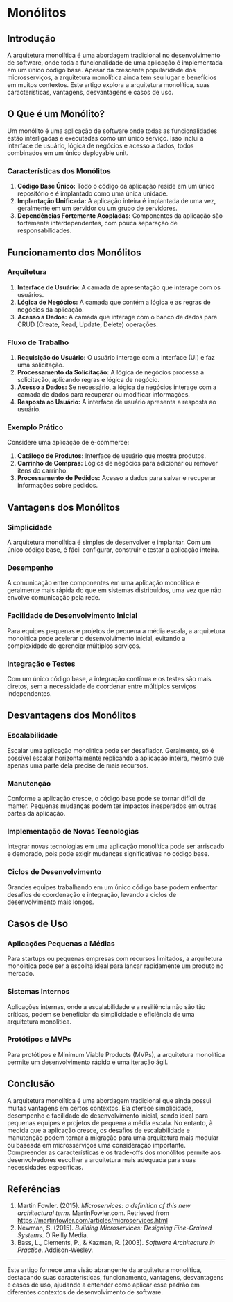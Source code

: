 # Monólitos

## Introdução

A arquitetura monolítica é uma abordagem tradicional no desenvolvimento de software, onde toda a funcionalidade de uma aplicação é implementada em um único código base. Apesar da crescente popularidade dos microsserviços, a arquitetura monolítica ainda tem seu lugar e benefícios em muitos contextos. Este artigo explora a arquitetura monolítica, suas características, vantagens, desvantagens e casos de uso.

## O Que é um Monólito?

Um monólito é uma aplicação de software onde todas as funcionalidades estão interligadas e executadas como um único serviço. Isso inclui a interface de usuário, lógica de negócios e acesso a dados, todos combinados em um único deployable unit.

### Características dos Monólitos

1. **Código Base Único:** Todo o código da aplicação reside em um único repositório e é implantado como uma única unidade.
2. **Implantação Unificada:** A aplicação inteira é implantada de uma vez, geralmente em um servidor ou um grupo de servidores.
3. **Dependências Fortemente Acopladas:** Componentes da aplicação são fortemente interdependentes, com pouca separação de responsabilidades.

## Funcionamento dos Monólitos

### Arquitetura

1. **Interface de Usuário:** A camada de apresentação que interage com os usuários.
2. **Lógica de Negócios:** A camada que contém a lógica e as regras de negócios da aplicação.
3. **Acesso a Dados:** A camada que interage com o banco de dados para CRUD (Create, Read, Update, Delete) operações.

### Fluxo de Trabalho

1. **Requisição do Usuário:** O usuário interage com a interface (UI) e faz uma solicitação.
2. **Processamento da Solicitação:** A lógica de negócios processa a solicitação, aplicando regras e lógica de negócio.
3. **Acesso a Dados:** Se necessário, a lógica de negócios interage com a camada de dados para recuperar ou modificar informações.
4. **Resposta ao Usuário:** A interface de usuário apresenta a resposta ao usuário.

### Exemplo Prático

Considere uma aplicação de e-commerce:
1. **Catálogo de Produtos:** Interface de usuário que mostra produtos.
2. **Carrinho de Compras:** Lógica de negócios para adicionar ou remover itens do carrinho.
3. **Processamento de Pedidos:** Acesso a dados para salvar e recuperar informações sobre pedidos.

## Vantagens dos Monólitos

### Simplicidade

A arquitetura monolítica é simples de desenvolver e implantar. Com um único código base, é fácil configurar, construir e testar a aplicação inteira.

### Desempenho

A comunicação entre componentes em uma aplicação monolítica é geralmente mais rápida do que em sistemas distribuídos, uma vez que não envolve comunicação pela rede.

### Facilidade de Desenvolvimento Inicial

Para equipes pequenas e projetos de pequena a média escala, a arquitetura monolítica pode acelerar o desenvolvimento inicial, evitando a complexidade de gerenciar múltiplos serviços.

### Integração e Testes

Com um único código base, a integração contínua e os testes são mais diretos, sem a necessidade de coordenar entre múltiplos serviços independentes.

## Desvantagens dos Monólitos

### Escalabilidade

Escalar uma aplicação monolítica pode ser desafiador. Geralmente, só é possível escalar horizontalmente replicando a aplicação inteira, mesmo que apenas uma parte dela precise de mais recursos.

### Manutenção

Conforme a aplicação cresce, o código base pode se tornar difícil de manter. Pequenas mudanças podem ter impactos inesperados em outras partes da aplicação.

### Implementação de Novas Tecnologias

Integrar novas tecnologias em uma aplicação monolítica pode ser arriscado e demorado, pois pode exigir mudanças significativas no código base.

### Ciclos de Desenvolvimento

Grandes equipes trabalhando em um único código base podem enfrentar desafios de coordenação e integração, levando a ciclos de desenvolvimento mais longos.

## Casos de Uso

### Aplicações Pequenas a Médias

Para startups ou pequenas empresas com recursos limitados, a arquitetura monolítica pode ser a escolha ideal para lançar rapidamente um produto no mercado.

### Sistemas Internos

Aplicações internas, onde a escalabilidade e a resiliência não são tão críticas, podem se beneficiar da simplicidade e eficiência de uma arquitetura monolítica.

### Protótipos e MVPs

Para protótipos e Minimum Viable Products (MVPs), a arquitetura monolítica permite um desenvolvimento rápido e uma iteração ágil.

## Conclusão

A arquitetura monolítica é uma abordagem tradicional que ainda possui muitas vantagens em certos contextos. Ela oferece simplicidade, desempenho e facilidade de desenvolvimento inicial, sendo ideal para pequenas equipes e projetos de pequena a média escala. No entanto, à medida que a aplicação cresce, os desafios de escalabilidade e manutenção podem tornar a migração para uma arquitetura mais modular ou baseada em microsserviços uma consideração importante. Compreender as características e os trade-offs dos monólitos permite aos desenvolvedores escolher a arquitetura mais adequada para suas necessidades específicas.

## Referências

1. Martin Fowler. (2015). *Microservices: a definition of this new architectural term*. MartinFowler.com. Retrieved from https://martinfowler.com/articles/microservices.html
2. Newman, S. (2015). *Building Microservices: Designing Fine-Grained Systems*. O'Reilly Media.
3. Bass, L., Clements, P., & Kazman, R. (2003). *Software Architecture in Practice*. Addison-Wesley.

---

Este artigo fornece uma visão abrangente da arquitetura monolítica, destacando suas características, funcionamento, vantagens, desvantagens e casos de uso, ajudando a entender como aplicar esse padrão em diferentes contextos de desenvolvimento de software.